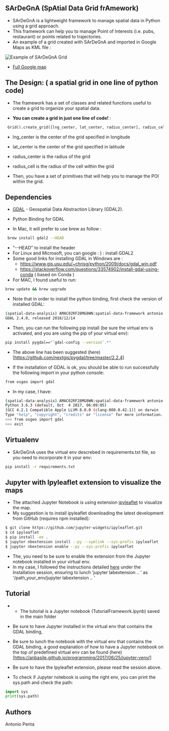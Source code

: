 ## SArDeGnA (SpAtial Data Grid frAmework)
- SArDeGnA is a lightweight framework to manage spatial data in Python using a grid approach.
- This framework can help you to manage Point of Interests (i.e. pubs, restaurant) or points related to trajectories.
- An example of a grid created with SArDeGnA and imported in Google Maps as KML file :


![Example of SArDeGnA Grid](https://i.imgur.com/5nq2JH9.png)


- [Full Google map](https://drive.google.com/open?id=1nrIEkZOveyefdghtYO-fclhb6LbQpB2b&usp=sharing)


## The Design: ( a spatial grid in one line of python code)

- The framework has a set of classes and related functions useful to create a grid to organize your spatial data.

- **You can create a grid in just one line of code!** :
```python
 Grid().create_grid([lng_center, lat_center, radius_center], radius_cell)
 ```
- lng_center is the center of the grid specified in longitude
- lat_center is the center of the grid specified in latitude
- radius_center is the radius of the grid
- radius_cell is the radius of the cell within the grid

- Then, you have a set of primitives that will help you to manage the POI within the grid.

## Dependencies

- [GDAL](https://www.gdal.org/) - Geospatial Data Abstraction Library (GDAL2).
- Python Binding for GDAL

- In Mac, it will prefer to use brew as follow :
```bash
 brew install gdal2 --HEAD
```
-  "--HEAD" to install the header
- For Linux and Microsoft, you can google : ) : install GDAL2
- Some good links for installing GDAL in Windows  are :
    - https://www.gis.usu.edu/~chrisg/python/2009/docs/gdal_win.pdf
    - https://stackoverflow.com/questions/33574902/install-gdal-using-conda ( based on Conda )
- For MAC, I found useful to run:

```bash
brew update && brew upgrade
```
- Note that in order to install the python binding, first check the version of installed GDAL:
```bash
(spatial-data-analysis) AMAC02RF28MG8WN:spatial-data-framework antonio.penta$ ogr2ogr --version
GDAL 2.4.0, released 2018/12/14
```
- Then, you can run the following pip install (be sure the virtual env is activated, and you are using the pip of your virtual env):
```bash
pip install pygdal=="`gdal-config --version`.*"
```
- The above line  has been  suggested (here)[https://github.com/nextgis/pygdal/tree/master/2.2.4]

- If the installation of GDAL is ok, you should be able to run successfully  the following import in your python console:
```bash
from osgeo import gdal
```
- In my case, I have:
```bash
(spatial-data-analysis) AMAC02RF28MG8WN:spatial-data-framework antonio.penta$ python
Python 3.6.3 (default, Oct  4 2017, 06:09:05)
[GCC 4.2.1 Compatible Apple LLVM 8.0.0 (clang-800.0.42.1)] on darwin
Type "help", "copyright", "credits" or "license" for more information.
>>> from osgeo import gdal
>>> exit
```

## Virtualenv

- SArDeGnA  uses the  virtual env descrebed  in requirements.txt file, so you need to incorporate it in your env:
```bash
pip install -r requirements.txt
```

## Jupyter with Ipyleaflet extension to visualize the maps

- The attached Jupyter Notebook is using extension [ipyleaflet](https://github.com/jupyter-widgets/ipyleaflet) to visualize the map.
-  My suggestion is to install ipyleaflet downloading the latest development from GitHub (requires npm installed):
```bash
$ git clone https://github.com/jupyter-widgets/ipyleaflet.git
$ cd ipyleaflet
$ pip install -ee .
$ jupyter nbextension install --py --symlink --sys-prefix ipyleaflet
$ jupyter nbextension enable --py --sys-prefix ipyleaflet
```
- The, you need to be sure to enable the extension from the Jupyter notebook installed in your virtual env.
- In my case, I followed the instructions detailed [here](https://github.com/jupyter-widgets/ipyleaflet) under the Installation session, ensuring to lunch 'jupyter labextension .. ' as '/path_your_env/jupyter labextension .. '

## Tutorial

- - The tutorial is a Jupyter notebook (TutorialFramework.ipynb) saved in the main folder

- Be sure to have Jupyter installed in the virtual env that contains the GDAL binding,
- Be sure to lunch the notebook with the virtual env that contains the GDAL binding, a good explanation of how to have
a Jupyter notebook on the top of predefined virtual env can be found (here)[https://anbasile.github.io/programming/2017/06/25/jupyter-venv/]
- Be sure to have the Ipyleaflet extension, please read the session above.

- To check if Jupyter notebook is using the right env, you can print the sys.path and check the path:
```python
import sys
print(sys.path)
```


## Authors

Antonio Penta
